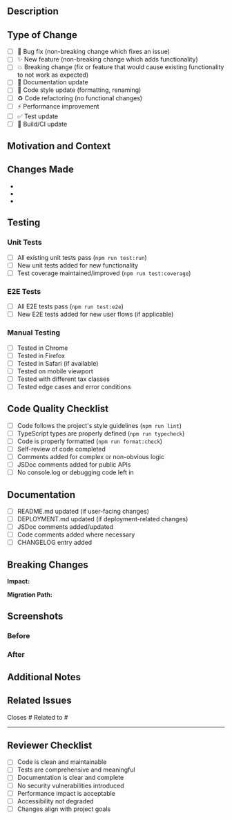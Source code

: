 ## Description

<!-- Provide a brief description of the changes in this PR -->

## Type of Change

<!-- Mark the relevant option with an 'x' -->

- [ ] 🐛 Bug fix (non-breaking change which fixes an issue)
- [ ] ✨ New feature (non-breaking change which adds functionality)
- [ ] 💥 Breaking change (fix or feature that would cause existing functionality to not work as expected)
- [ ] 📝 Documentation update
- [ ] 🎨 Code style update (formatting, renaming)
- [ ] ♻️ Code refactoring (no functional changes)
- [ ] ⚡ Performance improvement
- [ ] ✅ Test update
- [ ] 🔧 Build/CI update

## Motivation and Context

<!-- Why is this change required? What problem does it solve? -->
<!-- If it fixes an open issue, please link to the issue here -->

## Changes Made

<!-- List the specific changes made in this PR -->

-
-
-

## Testing

<!-- Describe the tests you ran to verify your changes -->
<!-- Provide instructions so reviewers can reproduce -->

### Unit Tests

- [ ] All existing unit tests pass (`npm run test:run`)
- [ ] New unit tests added for new functionality
- [ ] Test coverage maintained/improved (`npm run test:coverage`)

### E2E Tests

- [ ] All E2E tests pass (`npm run test:e2e`)
- [ ] New E2E tests added for new user flows (if applicable)

### Manual Testing

- [ ] Tested in Chrome
- [ ] Tested in Firefox
- [ ] Tested in Safari (if available)
- [ ] Tested on mobile viewport
- [ ] Tested with different tax classes
- [ ] Tested edge cases and error conditions

## Code Quality Checklist

<!-- Mark completed items with an 'x' -->

- [ ] Code follows the project's style guidelines (`npm run lint`)
- [ ] TypeScript types are properly defined (`npm run typecheck`)
- [ ] Code is properly formatted (`npm run format:check`)
- [ ] Self-review of code completed
- [ ] Comments added for complex or non-obvious logic
- [ ] JSDoc comments added for public APIs
- [ ] No console.log or debugging code left in

## Documentation

<!-- Mark completed items with an 'x' -->

- [ ] README.md updated (if user-facing changes)
- [ ] DEPLOYMENT.md updated (if deployment-related changes)
- [ ] JSDoc comments added/updated
- [ ] Code comments added where necessary
- [ ] CHANGELOG entry added

## Breaking Changes

<!-- If this is a breaking change, describe the impact and migration path -->
<!-- Otherwise, remove this section -->

**Impact:**

<!-- What will break? -->

**Migration Path:**

<!-- How should users update their code/config? -->

## Screenshots

<!-- If applicable, add screenshots to help explain your changes -->
<!-- Delete this section if not applicable -->

### Before

<!-- Screenshot of the UI before changes -->

### After

<!-- Screenshot of the UI after changes -->

## Additional Notes

<!-- Any additional information that reviewers should know -->

## Related Issues

<!-- Link to related issues/PRs -->

Closes #
Related to #

---

## Reviewer Checklist

<!-- For reviewers - do not modify unless you are reviewing -->

- [ ] Code is clean and maintainable
- [ ] Tests are comprehensive and meaningful
- [ ] Documentation is clear and complete
- [ ] No security vulnerabilities introduced
- [ ] Performance impact is acceptable
- [ ] Accessibility not degraded
- [ ] Changes align with project goals
